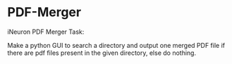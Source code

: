 # PDF-Merger

iNeuron PDF Merger Task:

Make a python GUI to search a directory and output one merged PDF file if there are pdf files present in the given directory, else do nothing.

